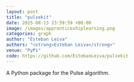 ```yaml
---
layout: post
title: "pulsekit"
date: 2025-08-13 23:59:59 +00:00
image: /images/apprenticeshiplearning.png
categories: graph
author: "Esteban Leiva"
authors: "<strong>Esteban Leiva</strong>"
venue: "PyPi"
code: https://github.com/EstebanLeiva/pulsekit
---
```

 A Python package for the Pulse algorithm.